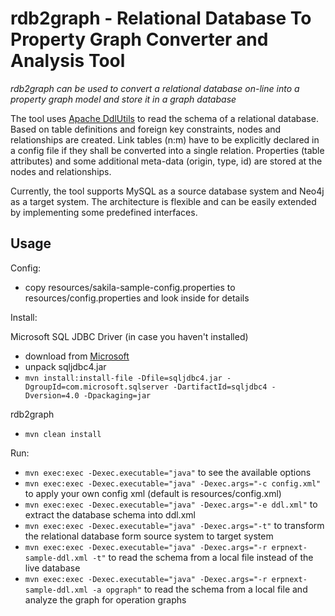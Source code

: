 rdb2graph - Relational Database To Property Graph Converter and Analysis Tool
=============================================================================

*rdb2graph can be used to convert a relational database on-line into a property graph model and store it in a graph database*

The tool uses [Apache DdlUtils](http://db.apache.org/ddlutils/) to read the schema of a relational database. Based on table definitions and 
foreign key constraints, nodes and relationships are created. Link tables (n:m) have to be explicitly declared in a config file if they shall 
be converted into a single relation. Properties (table attributes) and some additional meta-data (origin, type, id) are stored at the nodes 
and relationships.

Currently, the tool supports MySQL as a source database system and Neo4j as a target system. The architecture is flexible and can be easily
extended by implementing some predefined interfaces.

Usage
-----

Config: 

* copy resources/sakila-sample-config.properties to resources/config.properties and look inside for details

Install: 

Microsoft SQL JDBC Driver (in case you haven't installed)

* download from [Microsoft](http://msdn.microsoft.com/en-us/sqlserver/aa937724.aspx)
* unpack sqljdbc4.jar
* `mvn install:install-file -Dfile=sqljdbc4.jar -DgroupId=com.microsoft.sqlserver -DartifactId=sqljdbc4 -Dversion=4.0 -Dpackaging=jar`

rdb2graph 

* `mvn clean install`

Run: 

* `mvn exec:exec -Dexec.executable="java"` to see the available options
* `mvn exec:exec -Dexec.executable="java" -Dexec.args="-c config.xml"` to apply your own config xml (default is resources/config.xml)
* `mvn exec:exec -Dexec.executable="java" -Dexec.args="-e ddl.xml"` to extract the database schema into ddl.xml
* `mvn exec:exec -Dexec.executable="java" -Dexec.args="-t"` to transform the relational database form source system to target system
* `mvn exec:exec -Dexec.executable="java" -Dexec.args="-r erpnext-sample-ddl.xml -t"` to read the schema from a local file instead of the live database
* `mvn exec:exec -Dexec.executable="java" -Dexec.args="-r erpnext-sample-ddl.xml -a opgraph"` to read the schema from a local file and analyze the graph for operation graphs